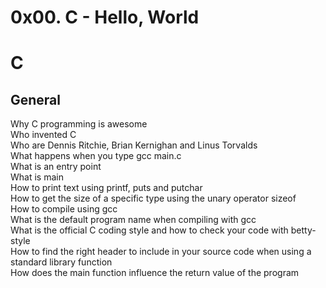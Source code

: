 # 0x00. C - Hello, World  
# C

## General  
Why C programming is awesome  
Who invented C  
Who are Dennis Ritchie, Brian Kernighan and Linus Torvalds  
What happens when you type gcc main.c  
What is an entry point  
What is main  
How to print text using printf, puts and putchar  
How to get the size of a specific type using the unary operator sizeof  
How to compile using gcc  
What is the default program name when compiling with gcc  
What is the official C coding style and how to check your code with betty-style  
How to find the right header to include in your source code when using a standard library function  
How does the main function influence the return value of the program  
